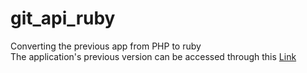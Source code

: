 # git_api_ruby
Converting the previous app from PHP to ruby  
The application's previous version can be accessed through this [Link](https://github.com/andreibalbo/git_api)
